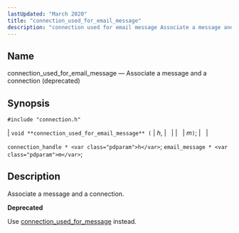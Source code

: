 ```yaml
---
lastUpdated: "March 2020"
title: "connection_used_for_email_message"
description: "connection used for email message Associate a message and a connection deprecated void connection used for email message h m connection handle h email message m Associate a message and a connection Use connection used for message instead..."
---
```


<a name="apis.connection_used_for_email_message"></a> 
## Name

connection_used_for_email_message — Associate a message and a connection (deprecated)

## Synopsis

`#include "connection.h"`

| `void **connection_used_for_email_message** (` | <var class="pdparam">h</var>, |   |
|   | <var class="pdparam">m</var>`)`; |   |

`connection_handle * <var class="pdparam">h</var>`;
`email_message * <var class="pdparam">m</var>`;<a name="idp48976448"></a> 
## Description

Associate a message and a connection.

**<a name="idp48977664"></a> Deprecated**

Use [connection_used_for_message](/momentum/3/3-api/apis-connection-used-for-message) instead.